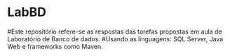 # LabBD

#Este repositório refere-se as respostas das tarefas propostas em aula de Laboratório de Banco de dados.
#Usando as linguagens: SQL Server, Java Web e frameworks como Maven.
